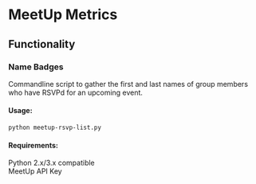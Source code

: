 # MeetUp Metrics

## Functionality
### Name Badges 
Commandline script to gather the first and last names of group members who have RSVPd for an upcoming event.

#### Usage: 
`python meetup-rsvp-list.py`

#### Requirements: 
Python 2.x/3.x compatible <br>
MeetUp API Key



